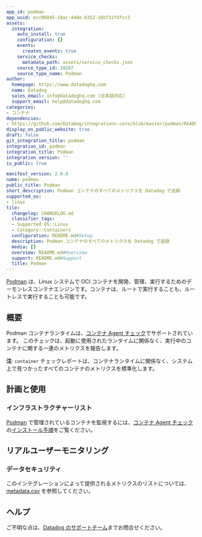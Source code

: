 ```yaml
---
app_id: podman
app_uuid: ecc06845-18ac-448e-b352-1bbf31fdfcc3
assets:
  integration:
    auto_install: true
    configuration: {}
    events:
      creates_events: true
    service_checks:
      metadata_path: assets/service_checks.json
    source_type_id: 10267
    source_type_name: Podman
author:
  homepage: https://www.datadoghq.com
  name: Datadog
  sales_email: info@datadoghq.com (日本語対応)
  support_email: help@datadoghq.com
categories:
- コンテナ
dependencies:
- https://github.com/DataDog/integrations-core/blob/master/podman/README.md
display_on_public_website: true
draft: false
git_integration_title: podman
integration_id: podman
integration_title: Podman
integration_version: ''
is_public: true

manifest_version: 2.0.0
name: podman
public_title: Podman
short_description: Podman コンテナのすべてのメトリクスを Datadog で追跡
supported_os:
- linux
tile:
  changelog: CHANGELOG.md
  classifier_tags:
  - Supported OS::Linux
  - Category::Containers
  configuration: README.md#Setup
  description: Podman コンテナのすべてのメトリクスを Datadog で追跡
  media: []
  overview: README.md#Overview
  support: README.md#Support
  title: Podman
---
```


<!--  SOURCED FROM https://github.com/DataDog/integrations-core -->


[Podman][1] は、Linux システムで OCI コンテナを開発、管理、実行するためのデーモンレスコンテナエンジンです。コンテナは、ルートで実行することも、ルートレスで実行することも可能です。

## 概要

Podman コンテナランタイムは、[コンテナ Agent チェック][2]でサポートされています。
このチェックは、起動に使用されたランタイムに関係なく、実行中のコンテナに関する一連のメトリクスを報告します。

**注**: `container` チェックレポートは、コンテナランタイムに関係なく、システム上で見つかったすべてのコンテナのメトリクスを標準化します。

## 計画と使用

### インフラストラクチャーリスト

[Podman][1] で管理されているコンテナを監視するには、[コンテナ Agent チェック][2]の[インストール手順][3]をご覧ください。

## リアルユーザーモニタリング

### データセキュリティ

このインテグレーションによって提供されるメトリクスのリストについては、[metadata.csv][4] を参照してください。

## ヘルプ

ご不明な点は、[Datadog のサポートチーム][1]までお問合せください。

[1]: https://podman.io/
[2]: https://docs.datadoghq.com/ja/integrations/container/
[3]: https://docs.datadoghq.com/ja/integrations/container/#setup
[4]: https://github.com/DataDog/integrations-core/blob/master/container/metadata.csv
